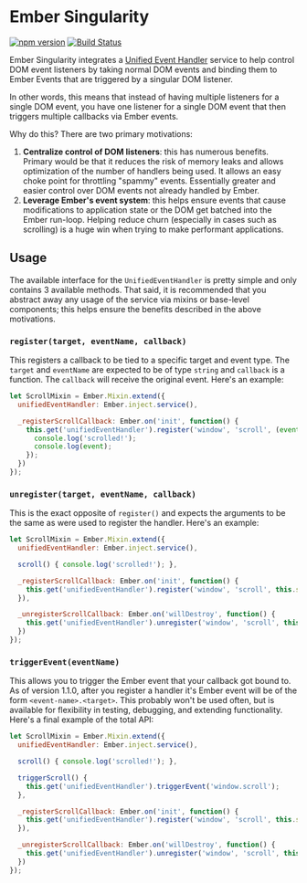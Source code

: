 # Ember Singularity

[![npm version](https://badge.fury.io/js/ember-singularity.svg)](https://badge.fury.io/js/ember-singularity)
[![Build Status](https://github.com/emberjs/ember-inflector/workflows/CI/badge.svg)](https://github.com/emberjs/ember-inflector/actions/)

Ember Singularity integrates a [Unified Event Handler](https://github.com/trentmwillis/ember-singularity/blob/master/app/services/unified-event-handler.js)
service to help control DOM event listeners by taking normal DOM events and
binding them to Ember Events that are triggered by a singular DOM listener.

In other words, this means that instead of having multiple listeners for a
single DOM event, you have one listener for a single DOM event that then
triggers multiple callbacks via Ember events.

Why do this? There are two primary motivations:

1. **Centralize control of DOM listeners**: this has numerous benefits. Primary
   would be that it reduces the risk of memory leaks and allows optimization of
   the number of handlers being used. It allows an easy choke point for
   throttling "spammy" events. Essentially greater and easier control over
   DOM events not already handled by Ember.
2. **Leverage Ember's event system**: this helps ensure events that cause
   modifications to application state or the DOM get batched into the Ember
   run-loop. Helping reduce churn (especially in cases such as scrolling) is a
   huge win when trying to make performant applications.

## Usage

The available interface for the `UnifiedEventHandler` is pretty simple and only
contains 3 available methods. That said, it is recommended that you abstract
away any usage of the service via mixins or base-level components; this helps
ensure the benefits described in the above motivations.

### `register(target, eventName, callback)`

This registers a callback to be tied to a specific target and event type. The
`target` and `eventName` are expected to be of type `string` and `callback` is a
function. The `callback` will receive the original event. Here's an example:

```js
let ScrollMixin = Ember.Mixin.extend({
  unifiedEventHandler: Ember.inject.service(),

  _registerScrollCallback: Ember.on('init', function() {
    this.get('unifiedEventHandler').register('window', 'scroll', (event) => {
      console.log('scrolled!');
      console.log(event);
    });
  })
});
```

### `unregister(target, eventName, callback)`

This is the exact opposite of `register()` and expects the arguments to be the
same as were used to register the handler. Here's an example:

```js
let ScrollMixin = Ember.Mixin.extend({
  unifiedEventHandler: Ember.inject.service(),

  scroll() { console.log('scrolled!'); },

  _registerScrollCallback: Ember.on('init', function() {
    this.get('unifiedEventHandler').register('window', 'scroll', this.scroll);
  }),

  _unregisterScrollCallback: Ember.on('willDestroy', function() {
    this.get('unifiedEventHandler').unregister('window', 'scroll', this.scroll);
  })
});
```

### `triggerEvent(eventName)`

This allows you to trigger the Ember event that your callback got bound to. As
of version 1.1.0, after you register a handler it's Ember event will be of the
form `<event-name>.<target>`. This probably won't be used often, but is
available for flexibility in testing, debugging, and extending functionality.
Here's a final example of the total API:

```js
let ScrollMixin = Ember.Mixin.extend({
  unifiedEventHandler: Ember.inject.service(),

  scroll() { console.log('scrolled!'); },

  triggerScroll() {
    this.get('unifiedEventHandler').triggerEvent('window.scroll');
  },

  _registerScrollCallback: Ember.on('init', function() {
    this.get('unifiedEventHandler').register('window', 'scroll', this.scroll);
  }),

  _unregisterScrollCallback: Ember.on('willDestroy', function() {
    this.get('unifiedEventHandler').unregister('window', 'scroll', this.scroll);
  })
});
```
